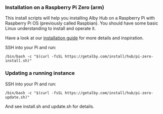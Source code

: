 ### Installation on a Raspberry Pi Zero (arm)

This install scripts will help you installing Alby Hub on a Raspberry Pi with Raspberry Pi OS (previously called Raspbian).
You should have some basic Linux understanding to install and operate it.

Have a look at our [installation guide](https://guides.getalby.com/user-guide/v/alby-account-and-browser-extension/alby-hub/alby-hub-flavors/raspberry-pi-zero) for more details and inspiration.

SSH into your Pi and run:
```shell
/bin/bash -c "$(curl -fsSL https://getalby.com/install/hub/pi-zero-install.sh)"
```

### Updating a running instance

SSH into your Pi and run:
```shell
/bin/bash -c "$(curl -fsSL https://getalby.com/install/hub/pi-zero-update.sh)"
```

And see install.sh and update.sh for details.
